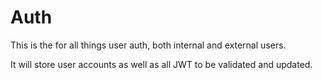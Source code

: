 # Auth

This is the for all things user auth, both internal and external users.

It will store user accounts as well as all JWT to be validated and updated.